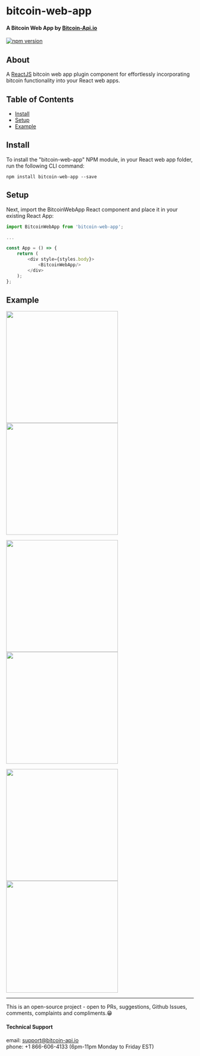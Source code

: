 # bitcoin-web-app

#### A Bitcoin Web App by [Bitcoin-Api.io](https://bitcoin-api.io)

[![npm version](https://badge.fury.io/js/bitcoin-web-app.svg)](https://badge.fury.io/js/bitcoin-web-app)


## About
A [ReactJS](https://reactjs.org) bitcoin web app plugin component for effortlessly 
incorporating bitcoin functionality
into your React web apps.


## Table of Contents
* [Install](#install)
* [Setup](#setup)
* [Example](#example)


## Install
To install the "bitcoin-web-app" NPM module, in your React web app folder, run the following CLI command:
```
npm install bitcoin-web-app --save
```


## Setup
Next, import the BitcoinWebApp React component and place it in your existing React App:

```.js
import BitcoinWebApp from 'bitcoin-web-app';

...

const App = () => {
    return (
        <div style={styles.body}>
            <BitcoinWebApp/>
        </div>
    );
};
```

## Example

<p float="left">
    <img src="https://bitcoin-api.s3.amazonaws.com/images/demo/web-app/web-app_screenshot_4.png" width="300" />
    <img src="https://bitcoin-api.s3.amazonaws.com/images/demo/web-app/web-app_screenshot_5.png" width="300" />
</p>

<p float="left">
    <img src="https://bitcoin-api.s3.amazonaws.com/images/demo/web-app/web-app_screenshot_7.png" width="300" />
    <img src="https://bitcoin-api.s3.amazonaws.com/images/demo/web-app/web-app_screenshot_8.png" width="300" />
</p>

<p float="left">
    <img src="https://bitcoin-api.s3.amazonaws.com/images/demo/web-app/web-app_screenshot_9.png" width="300" />
    <img src="https://bitcoin-api.s3.amazonaws.com/images/demo/web-app/web-app_screenshot_10.png" width="300" />
</p>

---

This is an open-source project - open to PRs, suggestions, Github Issues, comments, complaints and compliments.😁


#### Technical Support 
email: support@bitcoin-api.io  
phone: +1 866-606-4133 (6pm-11pm Monday to Friday EST)